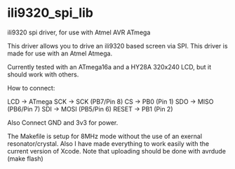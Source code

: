 ili9320_spi_lib
===============

ili9320 spi driver, for use with Atmel AVR ATmega 

This driver allows you to drive an ili9320 based screen via SPI. This driver is made for use with an Atmel Atmega.

Currently tested with an ATmega16a and a HY28A 320x240 LCD, but it should work with others.

How to connect:

LCD  ->  ATmega
SCK  ->  SCK (PB7/Pin 8)
CS   ->  PB0 (Pin 1)
SDO  ->  MISO (PB6/Pin 7)
SDI  ->  MOSI (PB5/Pin 6)
RESET ->  PB1 (Pin 2)

Also Connect GND and 3v3 for power.


The Makefile is setup for 8MHz mode without the use of an exernal resonator/crystal.
Also I have made everything to work easily with the current version of Xcode. Note that uploading should be done with avrdude (make flash)
